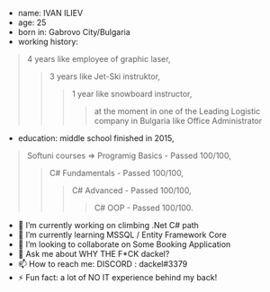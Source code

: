 - name: IVAN ILIEV
- age: 25
- born in: Gabrovo City/Bulgaria
- working history: 
>4 years like employee of graphic laser,
>>3 years like Jet-Ski instruktor,
>>>1 year like snowboard instructor,
>>>>at the moment in one of the Leading Logistic company in Bulgaria like Office Administrator
- education: 
middle school finished in 2015,
>Softuni courses
 =>
 >Programig Basics - Passed 100/100,
 >>C# Fundamentals - Passed 100/100,
 >>>C# Advanced - Passed 100/100,
 >>>>C# OOP - Passed 100/100.
 
- 🔭 I’m currently working on climbing .Net C# path
- 🌱 I’m currently learning MSSQL / Entity Framework Core
- 👯 I’m looking to collaborate on Some Booking Application
- 💬 Ask me about WHY THE F*CK dackel?
- 📫 How to reach me: DISCORD : dackel#3379
- ⚡ Fun fact: a lot of NO IT experience behind my back!
